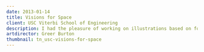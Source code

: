 ```yaml
---
date: 2013-01-14
title: Visions for Space
client: USC Viterbi School of Engineering
description: I had the pleasure of working on illustrations based on four projects by USC astronautic students about engineering solutions to problems we may encounter in our future exploration of space.
artdirector: Greer Burton
thumbnail: tn_usc-visions-for-space
---
```


<img srcset="/img/usc-visions-for-space-01-1x.png 1x, /img/usc-visions-for-space-01-2x.png 2x">
<img srcset="/img/usc-visions-for-space-02-1x.png 1x, /img/usc-visions-for-space-02-2x.png 2x">
<img srcset="/img/usc-visions-for-space-03-1x.png 1x, /img/usc-visions-for-space-03-2x.png 2x">
<img srcset="/img/usc-visions-for-space-04-1x.png 1x, /img/usc-visions-for-space-04-2x.png 2x">

